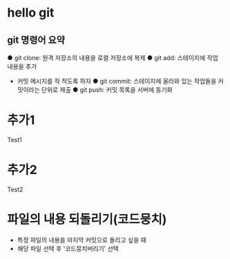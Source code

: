 # hello git

## git 명령어 요약

● git clone: 원격 저장소의 내용을 로컬 저장소에 복제
● git add: 스테이지에 작업 내용을 추가
  - 커밋 메시지를 작 적도록 하자
● git commit: 스테이지에 올라와 있는 작업들을 커밋이라는 단위로 제출
● git push: 커밋 목록을 서버에 동기화

# 추가1
Test1

# 추가2
Test2

# 파일의 내용 되돌리기(코드뭉치)
- 특정 파일의 내용을 마지막 커밋으로 돌리고 싶을 때
- 해당 파일 선택 후 '코드뭉치버리기' 선택